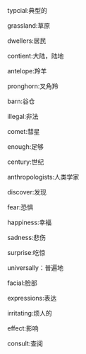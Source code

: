 typcial:典型的

grassland:草原

dwellers:居民

contient:大陆，陆地

antelope:羚羊

pronghorn:叉角羚

barn:谷仓

illegal:非法

comet:彗星

enough:足够

century:世纪

anthropologists:人类学家

discover:发现

fear:恐惧

happiness:幸福

sadness:悲伤

surprise:吃惊

universally：普遍地

facial:脸部

expressions:表达

irritating:烦人的

effect:影响

consult:查阅